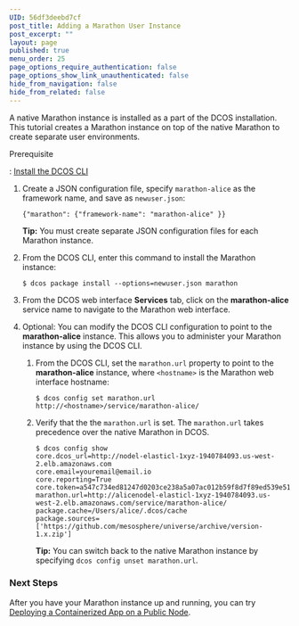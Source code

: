 ```yaml
---
UID: 56df3deebd7cf
post_title: Adding a Marathon User Instance
post_excerpt: ""
layout: page
published: true
menu_order: 25
page_options_require_authentication: false
page_options_show_link_unauthenticated: false
hide_from_navigation: false
hide_from_related: false
---
```

A native Marathon instance is installed as a part of the DCOS installation. This tutorial creates a Marathon instance on top of the native Marathon to create separate user environments.

Prerequisite

:   [Install the DCOS CLI][1]

1.  Create a JSON configuration file, specify `marathon-alice` as the framework name, and save as `newuser.json`:
    
        {"marathon": {"framework-name": "marathon-alice" }}
        
    
    **Tip:** You must create separate JSON configuration files for each Marathon instance.

2.  From the DCOS CLI, enter this command to install the Marathon instance:
    
        $ dcos package install --options=newuser.json marathon
        

3.  From the DCOS web interface **Services** tab, click on the **marathon-alice** service name to navigate to the Marathon web interface.

4.  Optional: You can modify the DCOS CLI configuration to point to the **marathon-alice** instance. This allows you to administer your Marathon instance by using the DCOS CLI.
    
    1.  From the DCOS CLI, set the `marathon.url` property to point to the **marathon-alice** instance, where `<hostname>` is the Marathon web interface hostname:
        
            $ dcos config set marathon.url http://<hostname>/service/marathon-alice/
            
    
    2.  Verify that the the `marathon.url` is set. The `marathon.url` takes precedence over the native Marathon in DCOS.
        
            $ dcos config show
            core.dcos_url=http://nodel-elasticl-1xyz-1940784093.us-west-2.elb.amazonaws.com
            core.email=youremail@email.io
            core.reporting=True
            core.token=a547c734ed81247d0203ce238a5a07ac012b59f8d7f89ed539e5110557548152
            marathon.url=http://alicenodel-elasticl-1xyz-1940784093.us-west-2.elb.amazonaws.com/service/marathon-alice/
            package.cache=/Users/alice/.dcos/cache
            package.sources=['https://github.com/mesosphere/universe/archive/version-1.x.zip']
            
        
        **Tip:** You can switch back to the native Marathon instance by specifying `dcos config unset marathon.url`.

### Next Steps

After you have your Marathon instance up and running, you can try [Deploying a Containerized App on a Public Node][2].

 [1]: /install/cli/
 [2]: ../getting-started/tutorials/deploy-containerized-app/